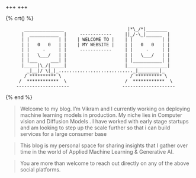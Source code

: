 +++
+++

{% crt() %}

```
       _______________                        |*\_/*|________
      |  ___________  |     ------------     ||_/-\_|______  |
      | |           | |    | WELCOME TO |    | |           | |
      | |   0   0   | |    | MY WEBSITE |    | |   0   0   | |
      | |     -     | |     ------------     | |     -     | |
      | |   \___/   | |                      | |   \___/   | |
      | |___     ___| |                      | |___________| |
      |_____|\_/|_____|                      |_______________|
        _|__|/ \|_|_............................_|________|_
       / ********** \                          / ********** \
     /  ************  \                      /  ************  \
    --------------------                    --------------------
```

{% end %}

> Welcome to my blog. I’m Vikram and I currently working on deploying machine learning models in production. My niche lies in Computer vision and Diffusion Models  . I have worked with early stage startups and am looking to step up the scale further so that i can build services for a large consumer base

> This blog is my personal space for sharing insights that I gather over time in the world of Applied Machine Learning & Generative AI.

> You are more than welcome to reach out directly on any of the above social platforms.
